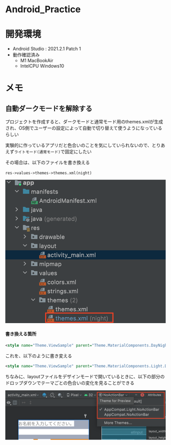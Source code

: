 # Android_Practice

# 開発環境
- Android Studio : 2021.2.1 Patch 1
- 動作確認済み
    - M1 MacBookAir
    - IntelCPU Windows10

# メモ
## 自動ダークモードを解除する
プロジェクトを作成すると、ダークモードと通常モード用のthemes.xmlが生成され、OS側でユーザーの設定によって自動で切り替えて使うようになっているらしい

実験的に作っているアプリだと色合いのことを気にしていられないので、とりあえず`ライトモード(通常モード)`で固定にしたい

その場合は、以下のファイルを書き換える

`res->values->themes->themes.xml(night)`

![ダークモードのテーマ](./Images/ダークモードのテーマ.png)

#### 書き換える箇所
```xml
<style name="Theme.ViewSample" parent="Theme.MaterialComponents.DayNight.DarkActionBar">
```

これを、以下のように書き変える

```xml
<style name="Theme.ViewSample" parent="Theme.MaterialComponents.Light.DarkActionBar">
```

ちなみに、layoutファイルをデザインモードで開いているときに、以下の部分のドロップダウンでテーマごとの色合いの変化を見ることができる

![テーマ切り替えプレビュー](./Images/テーマ切り替えプレビュー.png)

